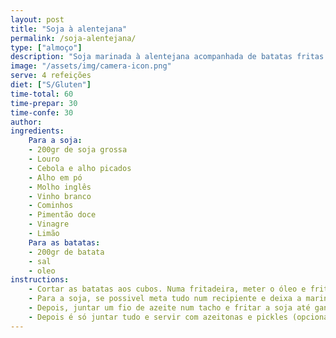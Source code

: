 ```yaml
---
layout: post
title: "Soja à alentejana"
permalink: /soja-alentejana/
type: ["almoço"]
description: "Soja marinada à alentejana acompanhada de batatas fritas crocantes"
image: "/assets/img/camera-icon.png"
serve: 4 refeições
diet: ["S/Gluten"]
time-total: 60
time-prepar: 30
time-confe: 30
author: 
ingredients:
    Para a soja:
    - 200gr de soja grossa
    - Louro
    - Cebola e alho picados
    - Alho em pó
    - Molho inglês
    - Vinho branco
    - Cominhos
    - Pimentão doce
    - Vinagre
    - Limão
    Para as batatas:
    - 200gr de batata
    - sal
    - oleo
instructions:
    - Cortar as batatas aos cubos. Numa fritadeira, meter o óleo e fritar as batatas
    - Para a soja, se possivel meta tudo num recipiente e deixa a marinar do dia para a noite. Na própria hora também fica bom, mas com menos sabor.
    - Depois, juntar um fio de azeite num tacho e fritar a soja até ganhar cor.
    - Depois é só juntar tudo e servir com azeitonas e pickles (opcional)
---
```

